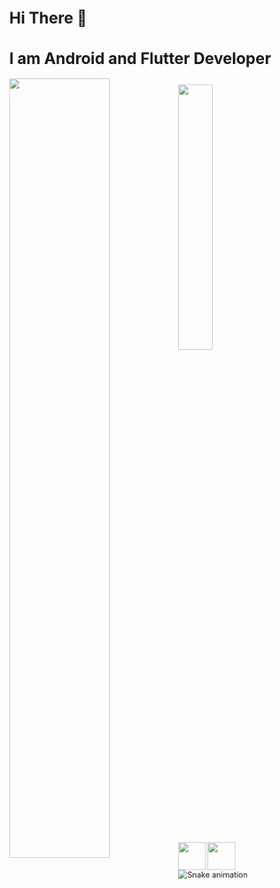 #  Hi There 👋
# I am Android and Flutter Developer


<img align="left" width="60%" src="https://github-readme-stats.vercel.app/api?username=jalaldinF&show_icons=true&theme=chartreuse-dark" />

## <img align="left" width="35%" src="https://github-readme-stats.vercel.app/api/top-langs/?username=jalaldinF&layout=compact" />

###   

<br>
<br>

### <img align="left" width="50" src="https://cdn.jsdelivr.net/gh/devicons/devicon/icons/flutter/flutter-original.svg" />
## <img align="left" width="50" src="https://cdn.jsdelivr.net/gh/devicons/devicon/icons/android/android-original.svg" />

<br/>
<br/>

          
![Snake animation](https://github.com/jalaldinF/jalaldinF/blob/output/github-contribution-grid-snake.svg)
